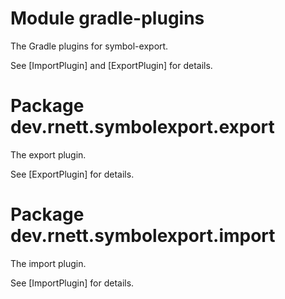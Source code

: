 # Module gradle-plugins

The Gradle plugins for symbol-export.

See [ImportPlugin] and [ExportPlugin] for details.

# Package dev.rnett.symbolexport.export

The export plugin.

See [ExportPlugin] for details.

# Package dev.rnett.symbolexport.import

The import plugin.

See [ImportPlugin] for details.
